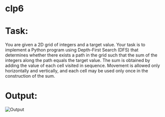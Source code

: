 # clp6
# Task:
You are given a 2D grid of integers and a target value. Your task is to implement a Python program using Depth-First Search (DFS) that determines whether there exists a path in the grid such that the sum of the integers along the path equals the target value. The sum is obtained by adding the value of each cell visited in sequence. Movement is allowed only horizontally and vertically, and each cell may be used only once in the construction of the sum.
# Output:
![Output](screenshot/clp06.png)
